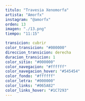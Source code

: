 ```yaml
---
titulo: "Travesia Xenomorfa"
artista: "Amorfx"
instagram: "@amorfx"
orden: 13
imagen: "./13.png"
tiempo: "11:15"

transicion: cubrir
color_transicion: "#000000"
direccion_transicion: derecha
duracion_transicion: 1
color_sitio: "#000000"
color_navegacion: "#ffffff"
color_navegacion_hover: "#545454"
color_fondo: "#ffffff"
color_letra: "#000000"
color_links: "#065A82"
color_links_hover: "#1C7293"
---
```

